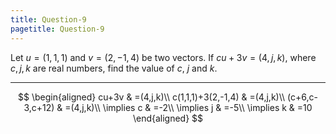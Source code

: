 ```yaml
---
title: Question-9
pagetitle: Question-9
---
```


Let $u=(1,1,1)$ and $v=(2,-1,4)$ be two vectors. If $cu+3v=(4,j,k)$, where $c,j,k$ are real numbers, find the value of $c$, $j$ and $k$.

------------------------------------------------------------------------

$$
\begin{aligned}
cu+3v & =(4,j,k)\\
c(1,1,1)+3(2,-1,4) & =(4,j,k)\\
(c+6,c-3,c+12) & =(4,j,k)\\
\implies c & =-2\\
\implies j & =-5\\
\implies k & =10
\end{aligned}
$$


